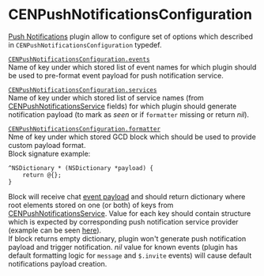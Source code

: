 # CENPushNotificationsConfiguration

[Push Notifications](plugins-push-notifications) plugin allow to configure set of options which described in `CENPushNotificationsConfiguration` typedef.  


<a id="configuration-events"/>

[`CENPushNotificationsConfiguration.events`](#configuration-events)  
Name of key under which stored list of event names for which plugin should be used to pre-format event payload for push notification service.

<a id="configuration-services"/>

[`CENPushNotificationsConfiguration.services`](#configuration-services)  
Name of key under which stored list of service names (from [CENPushNotificationsService](reference-push-notifications-service) fields) for which plugin should generate notification payload (to mark as _seen_ or if `formatter` missing or return _nil_).

<a id="configuration-formatter"/>

[`CENPushNotificationsConfiguration.formatter`](#configuration-formatter)  
Nme of key under which stored GCD block which should be used to provide custom payload format.  
Block signature example:  
```objc
^NSDictionary * (NSDictionary *payload) {
    return @{};
}
```  

Block will receive chat [event payload](concepts-event-payload) and should return dictionary where root elements stored on one (or both) of keys from [CENPushNotificationsService](reference-push-notifications-service). Value for each key should contain structure which is expected by corresponding push notification service provider (example can be seen [here](https://www.pubnub.com/docs/ios-objective-c/mobile-gateway#Formatting_your_messages_for_receipt_on_associated_devices)).  
If block returns empty dictionary, plugin won't generate push notification payload and trigger notification. _nil_ value for known events (plugin has default formatting logic for `message` and `$.invite` events) will cause default notifications payload creation.   